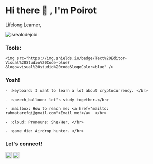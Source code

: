 # <summary><strong>Hi there :wave: , I'm Poirot</strong></summary>

Lifelong Learner, 

<p align="left"> <img src="https://komarev.com/ghpvc/?username=poirot&label=Profile%20views&color=0e75b6&style=flat" alt="isrealodejobi" />

</p>



### <summary><strong>Tools:</strong></summary>

<p>

    <img src="https://img.shields.io/badge/Text%20Editor-Visual%20Studio%20Code-blue?&logo=visual%20studio%20code&logoColor=blue" />

</p>



### <summary><strong>Yosh!</strong></summary>

<p>

    - :keyboard: I want to learn a lot about cryptocurrency. </br>

    - :speech_balloon: let's study together.</br>

    - :mailbox: How to reach me: <a href="mailto: rahmatarefqi@gmail.com">Email me!</a>  </br>

    - :cloud: Pronouns: She/Her. </br>

    - :game_die: Airdrop hunter. </br>
 

### <summary><strong>Let's connect!</strong></summary>

<a href="https://twitter.com/zoro_guest">

  <img align="left" alt="Goo's Twitter" width="20px" src="https://simpleicons.now.sh/twitter/495f7e" />

</a>

<a href="https://www.instagram.com/eky_100/">

  <img align="left" alt="Goo's Instagram" width="20px" src="https://simpleicons.now.sh/instagram/495f7e" />

</a>
